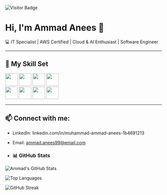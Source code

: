 ![Visitor Badge](https://komarev.com/ghpvc/?username=ammadanees&color=blue&style=flat)


# Hi, I'm Ammad Anees 👋

💻 IT Specialist | AWS Certified | Cloud & AI Enthusiast | Software Engineer

---

## 🚀 My Skill Set

<!-- Or use icons like this -->
<p align="left">
  <img src="https://cdn.jsdelivr.net/gh/devicons/devicon@latest/icons/html5/html5-plain-wordmark.svg" width="40"/>
  <img src="https://cdn.jsdelivr.net/gh/devicons/devicon@latest/icons/php/php-original.svg" width="40"/>
  <img src="https://cdn.jsdelivr.net/gh/devicons/devicon@latest/icons/mysql/mysql-original-wordmark.svg" width="40"/>
  <img src="https://cdn.jsdelivr.net/gh/devicons/devicon@latest/icons/javascript/javascript-original.svg" width="40"/>
  <br>
  <img src="https://cdn.jsdelivr.net/gh/devicons/devicon@latest/icons/dotnetcore/dotnetcore-plain.svg" width="40"/>
  <img src="https://cdn.jsdelivr.net/gh/devicons/devicon@latest/icons/bootstrap/bootstrap-original-wordmark.svg" width="40"/>
  <img src="https://cdn.jsdelivr.net/gh/devicons/devicon@latest/icons/laravel/laravel-original-wordmark.svg" width="40"/>
  <img src="https://cdn.jsdelivr.net/gh/devicons/devicon@latest/icons/amazonwebservices/amazonwebservices-original-wordmark.svg" width="40"/>
          
                  
            
</p>

---

## 📫 Connect with me:
- LinkedIn: linkedin.com/in/muhammad-ammad-anees-1b4691213
- Email: ammad.anees99@email.com

- ### 📊 GitHub Stats
![Ammad's GitHub Stats](https://github-readme-stats.vercel.app/api?username=ammadanees&show_icons=true&theme=dark)

![Top Languages](https://github-readme-stats.vercel.app/api/top-langs/?username=ammadanees&layout=compact&theme=dark)

![GitHub Streak](https://streak-stats.demolab.com/?user=ammadanees&theme=dark)

